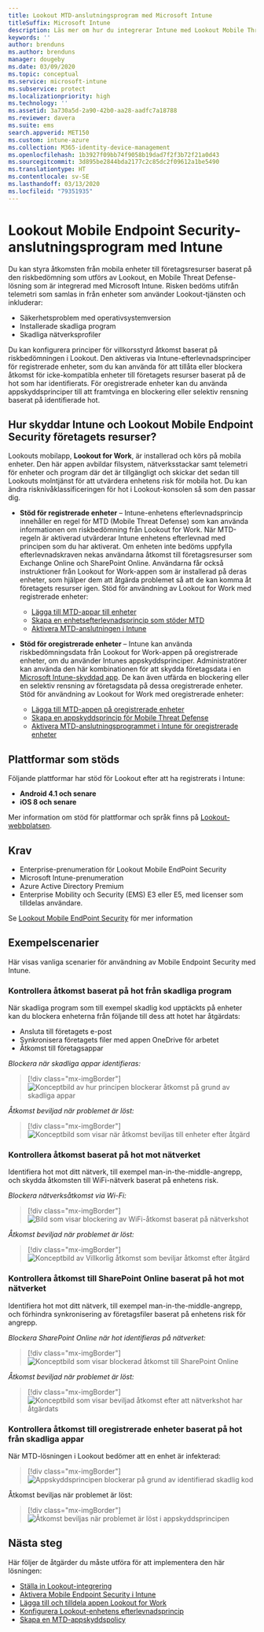 ```yaml
---
title: Lookout MTD-anslutningsprogram med Microsoft Intune
titleSuffix: Microsoft Intune
description: Läs mer om hur du integrerar Intune med Lookout Mobile Threat Defense (MTD) för att styra mobil enhetsåtkomst till företagets resurser.
keywords: ''
author: brenduns
ms.author: brenduns
manager: dougeby
ms.date: 03/09/2020
ms.topic: conceptual
ms.service: microsoft-intune
ms.subservice: protect
ms.localizationpriority: high
ms.technology: ''
ms.assetid: 3a730a5d-2a90-42b0-aa28-aadfc7a18788
ms.reviewer: davera
ms.suite: ems
search.appverid: MET150
ms.custom: intune-azure
ms.collection: M365-identity-device-management
ms.openlocfilehash: 1b3927f09bb74f9058b19dad7f2f3b72f21a0d43
ms.sourcegitcommit: 3d895be2844bda2177c2c85dc2f09612a1be5490
ms.translationtype: HT
ms.contentlocale: sv-SE
ms.lasthandoff: 03/13/2020
ms.locfileid: "79351935"
---
```

# <a name="lookout-mobile-endpoint-security-connector-with-intune"></a>Lookout Mobile Endpoint Security-anslutningsprogram med Intune

Du kan styra åtkomsten från mobila enheter till företagsresurser baserat på den riskbedömning som utförs av Lookout, en Mobile Threat Defense-lösning som är integrerad med Microsoft Intune. Risken bedöms utifrån telemetri som samlas in från enheter som använder Lookout-tjänsten och inkluderar:

- Säkerhetsproblem med operativsystemversion
- Installerade skadliga program
- Skadliga nätverksprofiler

Du kan konfigurera principer för villkorsstyrd åtkomst baserat på riskbedömningen i Lookout. Den aktiveras via Intune-efterlevnadsprinciper för registrerade enheter, som du kan använda för att tillåta eller blockera åtkomst för icke-kompatibla enheter till företagets resurser baserat på de hot som har identifierats. För oregistrerade enheter kan du använda appskyddsprinciper till att framtvinga en blockering eller selektiv rensning baserat på identifierade hot.

## <a name="how-do-intune-and-lookout-mobile-endpoint-security-help-protect-company-resources"></a>Hur skyddar Intune och Lookout Mobile Endpoint Security företagets resurser?

Lookouts mobilapp, **Lookout for Work**, är installerad och körs på mobila enheter. Den här appen avbildar filsystem, nätverksstackar samt telemetri för enheter och program där det är tillgängligt och skickar det sedan till Lookouts molntjänst för att utvärdera enhetens risk för mobila hot. Du kan ändra risknivåklassificeringen för hot i Lookout-konsolen så som den passar dig.

- **Stöd för registrerade enheter** – Intune-enhetens efterlevnadsprincip innehåller en regel för MTD (Mobile Threat Defense) som kan använda informationen om riskbedömning från Lookout for Work. När MTD-regeln är aktiverad utvärderar Intune enhetens efterlevnad med principen som du har aktiverat. Om enheten inte bedöms uppfylla efterlevnadskraven nekas användarna åtkomst till företagsresurser som Exchange Online och SharePoint Online. Användarna får också instruktioner från Lookout for Work-appen som är installerad på deras enheter, som hjälper dem att åtgärda problemet så att de kan komma åt företagets resurser igen. Stöd för användning av Lookout for Work med registrerade enheter:
  - [Lägga till MTD-appar till enheter](../protect/mtd-apps-ios-app-configuration-policy-add-assign.md)
  - [Skapa en enhetsefterlevnadsprincip som stöder MTD](../protect/mtd-device-compliance-policy-create.md)
  - [Aktivera MTD-anslutningen i Intune](../protect/mtd-connector-enable.md)

- **Stöd för oregistrerade enheter** – Intune kan använda riskbedömningsdata från Lookout for Work-appen på oregistrerade enheter, om du använder Intunes appskyddsprinciper. Administratörer kan använda den här kombinationen för att skydda företagsdata i en [Microsoft Intune-skyddad app](../apps/apps-supported-intune-apps.md). De kan även utfärda en blockering eller en selektiv rensning av företagsdata på dessa oregistrerade enheter. Stöd för användning av Lookout for Work med oregistrerade enheter:
  - [Lägga till MTD-appen på oregistrerade enheter](../protect/mtd-add-apps-unenrolled-devices.md)
  - [Skapa en appskyddsprincip för Mobile Threat Defense](../protect/mtd-app-protection-policy.md)
  - [Aktivera MTD-anslutningsprogrammet i Intune för oregistrerade enheter](../protect/mtd-enable-unenrolled-devices.md)

## <a name="supported-platforms"></a>Plattformar som stöds

Följande plattformar har stöd för Lookout efter att ha registrerats i Intune:

- **Android 4.1 och senare**  
- **iOS 8 och senare**  

Mer information om stöd för plattformar och språk finns på [Lookout-webbplatsen](https://personal.support.lookout.com/hc/articles/114094140253).  

## <a name="prerequisites"></a>Krav

- Enterprise-prenumeration för Lookout Mobile EndPoint Security  
- Microsoft Intune-prenumeration
- Azure Active Directory Premium
- Enterprise Mobility och Security (EMS) E3 eller E5, med licenser som tilldelas användare.  

Se [Lookout Mobile EndPoint Security](https://www.lookout.com/products/mobile-endpoint-security) för mer information

## <a name="sample-scenarios"></a>Exempelscenarier

Här visas vanliga scenarier för användning av Mobile Endpoint Security med Intune.

### <a name="control-access-based-on-threats-from-malicious-apps"></a>Kontrollera åtkomst baserat på hot från skadliga program

När skadliga program som till exempel skadlig kod upptäckts på enheter kan du blockera enheterna från följande till dess att hotet har åtgärdats:

- Ansluta till företagets e-post
- Synkronisera företagets filer med appen OneDrive för arbetet
- Åtkomst till företagsappar

*Blockera när skadliga appar identifieras:*

> [!div class="mx-imgBorder"]
> ![Konceptbild av hur principen blockerar åtkomst på grund av skadliga appar](./media/lookout-mobile-threat-defense-connector/malicious-apps-blocked.png)

*Åtkomst beviljad när problemet är löst:*

> [!div class="mx-imgBorder"]
> ![Konceptbild som visar när åtkomst beviljas till enheter efter åtgärd](./media/lookout-mobile-threat-defense-connector/malicious-apps-unblocked.png)

### <a name="control-access-based-on-threat-to-network"></a>Kontrollera åtkomst baserat på hot mot nätverket

Identifiera hot mot ditt nätverk, till exempel man-in-the-middle-angrepp, och skydda åtkomsten till WiFi-nätverk baserat på enhetens risk.

*Blockera nätverksåtkomst via Wi-Fi:*

> [!div class="mx-imgBorder"]
> ![Bild som visar blockering av WiFi-åtkomst baserat på nätverkshot](./media/lookout-mobile-threat-defense-connector/network-wifi-blocked.png)

*Åtkomst beviljad när problemet är löst:*

> [!div class="mx-imgBorder"]
> ![Konceptbild av Villkorlig åtkomst som beviljar åtkomst efter åtgärd](./media/lookout-mobile-threat-defense-connector/network-wifi-unblocked.png)

### <a name="control-access-to-sharepoint-online-based-on-threat-to-network"></a>Kontrollera åtkomst till SharePoint Online baserat på hot mot nätverket

Identifiera hot mot ditt nätverk, till exempel man-in-the-middle-angrepp, och förhindra synkronisering av företagsfiler baserat på enhetens risk för angrepp.

*Blockera SharePoint Online när hot identifieras på nätverket:*

> [!div class="mx-imgBorder"]
> ![Konceptbild som visar blockerad åtkomst till SharePoint Online](./media/lookout-mobile-threat-defense-connector/network-spo-blocked.png)

*Åtkomst beviljad när problemet är löst:*

> [!div class="mx-imgBorder"]
> ![Konceptbild som visar beviljad åtkomst efter att nätverkshot har åtgärdats](./media/lookout-mobile-threat-defense-connector/network-spo-unblocked.png)

### <a name="control-access-on-unenrolled-devices-based-on-threats-from-malicious-apps"></a>Kontrollera åtkomst till oregistrerade enheter baserat på hot från skadliga appar

När MTD-lösningen i Lookout bedömer att en enhet är infekterad:
> [!div class="mx-imgBorder"]
> ![Appskyddsprincipen blockerar på grund av identifierad skadlig kod](./media/lookout-mobile-threat-defense-connector/lookout-app-policy-block.png)

Åtkomst beviljas när problemet är löst:

> [!div class="mx-imgBorder"]
> ![Åtkomst beviljas när problemet är löst i appskyddsprincipen](./media/lookout-mobile-threat-defense-connector/lookout-app-policy-remediated.png)

## <a name="next-steps"></a>Nästa steg

Här följer de åtgärder du måste utföra för att implementera den här lösningen:

- [Ställa in Lookout-integrering](lookout-mtd-connector-integration.md)
- [Aktivera Mobile Endpoint Security i Intune](mtd-connector-enable.md)
- [Lägga till och tilldela appen Lookout for Work](mtd-apps-ios-app-configuration-policy-add-assign.md)
- [Konfigurera Lookout-enhetens efterlevnadsprincip](mtd-device-compliance-policy-create.md)
- [Skapa en MTD-appskyddspolicy](mtd-app-protection-policy.md)